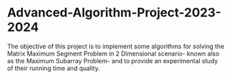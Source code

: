 # Advanced-Algorithm-Project-2023-2024
The objective of this project is to implement some algorithms for solving the Matrix Maximum Segment Problem in 2 Dimensional scenario- known also as the Maximum Subarray Problem- and to provide an experimental study of their running time and quality.
